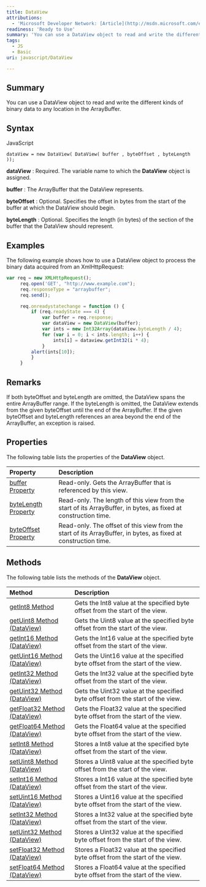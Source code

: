 ```yaml
---
title: DataView
attributions:
  - 'Microsoft Developer Network: [Article](http://msdn.microsoft.com/en-us/library/ie/br212463(v=vs.94).aspx)'
readiness: 'Ready to Use'
summary: 'You can use a DataView object to read and write the different kinds of binary data to any location in the ArrayBuffer.'
tags:
  - JS
  - Basic
uri: javascript/DataView

---
```

## <span>Summary</span>

You can use a DataView object to read and write the different kinds of binary data to any location in the ArrayBuffer.

## <span>Syntax</span>

<span class="language">JavaScript</span>

    dataView = new DataView( DataView( buffer , byteOffset , byteLength ));

**dataView**
:   Required. The variable name to which the **DataView** object is assigned.

**buffer**
:   The ArrayBuffer that the DataView represents.

**byteOffset**
:   Optional. Specifies the offset in bytes from the start of the buffer at which the DataView should begin.

**byteLength**
:   Optional. Specifies the length (in bytes) of the section of the buffer that the DataView should represent.

## <span>Examples</span>

The following example shows how to use a DataView object to process the binary data acquired from an XmlHttpRequest:

``` js
var req = new XMLHttpRequest();
     req.open('GET', "http://www.example.com");
     req.responseType = "arraybuffer";
     req.send();

     req.onreadystatechange = function () {
         if (req.readyState === 4) {
             var buffer = req.response;
             var dataView = new DataView(buffer);
             var ints = new Int32Array(dataView.byteLength / 4);
             for (var i = 0; i < ints.length; i++) {
                 ints[i] = dataview.getInt32(i * 4);
             }
         alert(ints[10]);
         }
     }
```

## <span>Remarks</span>

If both byteOffset and byteLength are omitted, the DataView spans the entire ArrayBuffer range. If the byteLength is omitted, the DataView extends from the given byteOffset until the end of the ArrayBuffer. If the given byteOffset and byteLength references an area beyond the end of the ArrayBuffer, an exception is raised.

## <span>Properties</span>

The following table lists the properties of the **DataView** object.

|Property|Description|
|:-------|:----------|
|[buffer Property](/javascript/DataView/buffer)|Read-only. Gets the ArrayBuffer that is referenced by this view.|
|[byteLength Property](/javascript/DataView/byteLength)|Read-only. The length of this view from the start of its ArrayBuffer, in bytes, as fixed at construction time.|
|[byteOffset Property](/javascript/DataView/byteOffset)|Read-only. The offset of this view from the start of its ArrayBuffer, in bytes, as fixed at construction time.|

## <span>Methods</span>

The following table lists the methods of the **DataView** object.

|Method|Description|
|:-----|:----------|
|[getInt8 Method](/javascript/DataView/getInt8)|Gets the Int8 value at the specified byte offset from the start of the view.|
|[getUint8 Method (DataView)](/javascript/DataView/getUint8)|Gets the Uint8 value at the specified byte offset from the start of the view.|
|[getInt16 Method (DataView)](/javascript/DataView/getInt16)|Gets the Int16 value at the specified byte offset from the start of the view.|
|[getUint16 Method (DataView)](/javascript/DataView/getUint16)|Gets the Uint16 value at the specified byte offset from the start of the view.|
|[getInt32 Method (DataView)](/javascript/DataView/getInt32)|Gets the Int32 value at the specified byte offset from the start of the view.|
|[getUint32 Method (DataView)](/javascript/DataView/getUint32)|Gets the Uint32 value at the specified byte offset from the start of the view.|
|[getFloat32 Method (DataView)](/javascript/DataView/getFloat32)|Gets the Float32 value at the specified byte offset from the start of the view.|
|[getFloat64 Method (DataView)](/javascript/DataView/getFloat64)|Gets the Float64 value at the specified byte offset from the start of the view.|
|[setInt8 Method (DataView)](/javascript/DataView/setInt8)|Stores a Int8 value at the specified byte offset from the start of the view.|
|[setUint8 Method (DataView)](/javascript/DataView/setUint8)|Stores a Uint8 value at the specified byte offset from the start of the view.|
|[setInt16 Method (DataView)](/javascript/DataView/setInt16)|Stores a Int16 value at the specified byte offset from the start of the view.|
|[setUint16 Method (DataView)](/javascript/DataView/setUint16)|Stores a Uint16 value at the specified byte offset from the start of the view.|
|[setInt32 Method (DataView)](/javascript/DataView/setInt32)|Stores a Int32 value at the specified byte offset from the start of the view.|
|[setUint32 Method (DataView)](/javascript/DataView/setUint32)|Stores a Uint32 value at the specified byte offset from the start of the view.|
|[setFloat32 Method (DataView)](/javascript/DataView/setFloat32)|Stores a Float32 value at the specified byte offset from the start of the view.|
|[setFloat64 Method (DataView)](/javascript/DataView/setFloat64)|Stores a Float64 value at the specified byte offset from the start of the view.|

